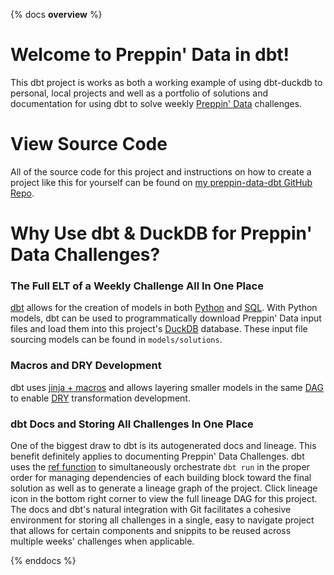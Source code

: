 {% docs __overview__ %}

# Welcome to Preppin' Data in dbt!
This dbt project is works as both a working example of using dbt-duckdb to personal, local projects and well as a portfolio of solutions and documentation for using dbt to solve weekly [Preppin' Data](https://preppindata.blogspot.com/) challenges.

# View Source Code
All of the source code for this project and instructions on how to create a project like this for yourself
can be found on [my preppin-data-dbt GitHub Repo](https://github.com/jharris126/preppin-data-dbt).

# Why Use dbt & DuckDB for Preppin' Data Challenges?
### The Full ELT of a Weekly Challenge All In One Place
[dbt](https://www.getdbt.com/) allows for the creation of models in both [Python](https://docs.getdbt.com/docs/building-a-dbt-project/building-models/python-models) and [SQL](https://docs.getdbt.com/docs/build/sql-models). With Python models, dbt can be used to programmatically download Preppin' Data input files and load them into this project's [DuckDB](https://duckdb.org/) database. These input file sourcing models can be found in `models/solutions`.
### Macros and DRY Development
dbt uses [jinja + macros](https://docs.getdbt.com/docs/build/jinja-macros) and allows layering smaller models in the same [DAG](https://docs.getdbt.com/terms/dag) to enable [DRY](https://en.wikipedia.org/wiki/Don%27t_repeat_yourself) transformation development.
### dbt Docs and Storing All Challenges In One Place
One of the biggest draw to dbt is its autogenerated docs and lineage. This benefit definitely applies to documenting Preppin' Data Challenges. dbt uses the [ref function](https://docs.getdbt.com/reference/dbt-jinja-functions/ref) to simultaneously orchestrate `dbt run` in the proper order for managing dependencies of each building block toward the final solution as well as to generate a lineage graph of the project. Click lineage icon in the bottom right corner to view the full lineage DAG for this project. The docs and dbt's natural integration with Git facilitates a cohesive environment for storing all challenges in a single, easy to navigate project that allows for certain components and snippits to be reused across multiple weeks' challenges when applicable.

{% enddocs %}